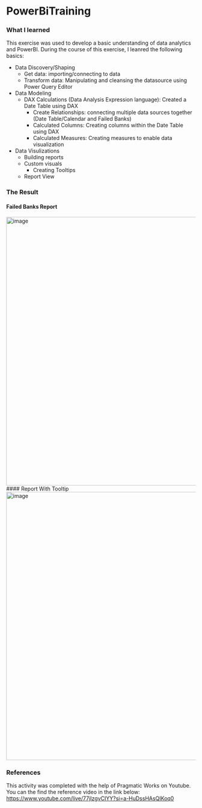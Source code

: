 # PowerBiTraining

### What I learned

This exercise was used to develop a basic understanding of data analytics and PowerBI.
During the course of this exercise, I leanred the following basics:

- Data Discovery/Shaping
  - Get data: importing/connecting to data
  - Transform data: Manipulating and cleansing the datasource using Power Query Editor
- Data Modeling
  - DAX Calculations (Data Analysis Expression language): Created a Date Table using DAX
    - Create Relationships: connecting multiple data sources together (Date Table/Calendar and Failed Banks)
    - Calculated Columns: Creating columns within the Date Table using DAX
    - Calculated Measures: Creating measures to enable data visualization
- Data Visulizations
  - Building reports
  - Custom visuals
    - Creating Tooltips
  - Report View

### The Result
#### Failed Banks Report
<img width="712" alt="image" src="https://github.com/cheyenne-ashou/PowerBiTraining/assets/54869764/fbe21564-dbf7-4102-9a8b-36a3b7783c4f">
#### Report With Tooltip
<img width="711" alt="image" src="https://github.com/cheyenne-ashou/PowerBiTraining/assets/54869764/3d5793f6-555c-4672-8e9f-13b743885eb3">

### References
This activity was completed with the help of Pragmatic Works on Youtube. You can the find the reference video in the link below:
https://www.youtube.com/live/77jIzgvCIYY?si=a-HuDssHAsQIKoq0
